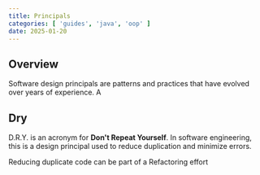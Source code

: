 ```yaml
---
title: Principals
categories: [ 'guides', 'java', 'oop' ]
date: 2025-01-20
---
```


## Overview

Software design principals are patterns and practices that have evolved over years of experience. A

## Dry

D.R.Y. is an acronym for **Don't Repeat Yourself**. In software engineering, this is a design principal used to reduce duplication and minimize errors.

Reducing duplicate code can be part of a Refactoring effort
